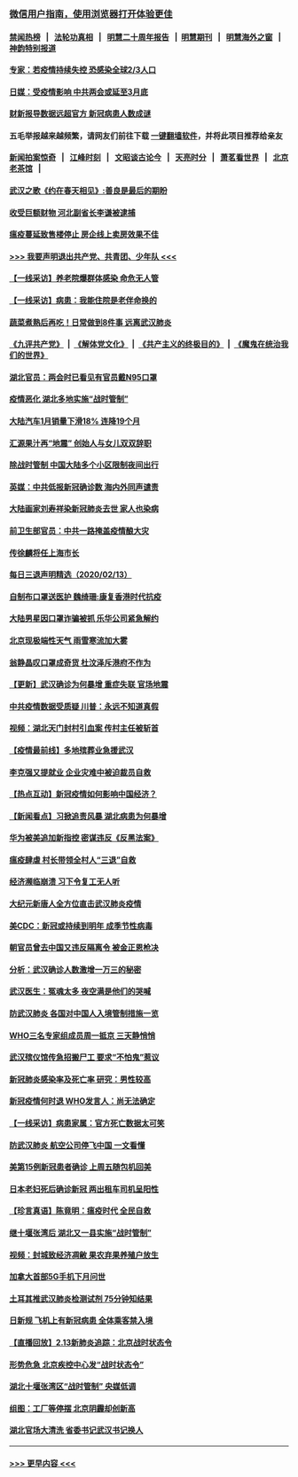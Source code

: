 ### [微信用户指南，使用浏览器打开体验更佳](https://github.com/gfw-breaker/banned-news1/blob/master/indexes/wechat-guide.md?t=0)
#### [禁闻热榜](热点新闻.md?t=0)  &nbsp;&nbsp;|&nbsp;&nbsp; [法轮功真相](https://github.com/gfw-breaker/truth/blob/master/README.md?t=0) &nbsp;&nbsp;|&nbsp;&nbsp; [明慧二十周年报告](https://github.com/gfw-breaker/mh-reports/blob/master/README.md?t=0) &nbsp;&nbsp;|&nbsp;&nbsp;[明慧期刊](https://github.com/gfw-breaker/mh-qikan) &nbsp;&nbsp;|&nbsp;&nbsp; [明慧海外之窗](https://github.com/gfw-breaker/mh-news/blob/master/README.md?t=0) &nbsp;&nbsp;|&nbsp;&nbsp; [神韵特别报道](https://github.com/gfw-breaker/mh-news/blob/master/shenyun.md?t=0)
#### [专家：若疫情持续失控 恐感染全球2/3人口](../pages/nsc413/n11868428.md?t=02141722) 
#### [日媒：受疫情影响 中共两会或延至3月底](../pages/nsc413/n11868231.md?t=02141722) 
#### [财新报导数据远超官方 新冠病患人数成谜](../pages/nsc413/n11868190.md?t=02141722) 
#### 五毛举报越来越频繁，请网友们前往下载 [一键翻墙软件](https://github.com/gfw-breaker/ssr-accounts)，并将此项目推荐给亲友
#### [新闻拍案惊奇](https://github.com/gfw-breaker/banned-news1/blob/master/pages/link4.md) &nbsp;&nbsp;|&nbsp;&nbsp; [江峰时刻](https://github.com/gfw-breaker/banned-news1/blob/master/pages/link4.md) &nbsp;&nbsp;|&nbsp;&nbsp; [文昭谈古论今](https://github.com/gfw-breaker/banned-news1/blob/master/pages/link4.md) &nbsp;&nbsp;|&nbsp;&nbsp; [天亮时分](https://github.com/gfw-breaker/banned-news1/blob/master/pages/link4.md) &nbsp;&nbsp;|&nbsp;&nbsp; [萧茗看世界](https://github.com/gfw-breaker/banned-news1/blob/master/pages/link4.md) &nbsp;&nbsp;|&nbsp;&nbsp; [北京老茶馆](https://github.com/gfw-breaker/banned-news1/blob/master/pages/link4.md) &nbsp;&nbsp;|&nbsp;&nbsp; 
#### [武汉之歌《约在春天相见》:善良是最后的期盼](../pages/nsc413/n11868413.md?t=02141722) 
#### [收受巨额财物 河北副省长李谦被逮捕](../pages/nsc413/n11868451.md?t=02141722) 
#### [瘟疫蔓延致售楼停止 房企线上卖房效果不佳](../pages/nsc413/n11868146.md?t=02141722) 
#### [>>> 我要声明退出共产党、共青团、少年队 <<<](https://github.com/begood0513/goodnews/blob/master/quit/letter.md) 
#### [【一线采访】养老院爆群体感染 命危无人管](../pages/nsc413/n11868341.md?t=02141722) 
#### [【一线采访】病患：我能住院是老伴命换的](../pages/nsc413/n11867769.md?t=02141722) 
#### [蔬菜煮熟后再吃！日常做到8件事 远离武汉肺炎](../pages/nsc413/n11867364.md?t=02141722) 
#### [《九评共产党》](https://github.com/begood0513/9ping.md/blob/master/README.md) &nbsp;|&nbsp; [《解体党文化》](../../../../jtdwh.md/blob/master/README.md)  &nbsp;|&nbsp; [《共产主义的终极目的》](../../../../gczydzjmd.md/blob/master/README.md) &nbsp;|&nbsp; [《魔鬼在统治我们的世界》](../../../../mgztzwmdsj.md/blob/master/README.md) 
#### [湖北官员：两会时已看见有官员戴N95口罩](../pages/nsc413/n11867926.md?t=02141722) 
#### [疫情恶化 湖北多地实施“战时管制”](../pages/nsc413/n11868179.md?t=02141722) 
#### [大陆汽车1月销量下滑18% 连降19个月](../pages/nsc413/n11867516.md?t=02141722) 
#### [汇源果汁再“地震” 创始人与女儿双双辞职](../pages/nsc413/n11867908.md?t=02141722) 
#### [除战时管制 中国大陆多个小区限制夜间出行](../pages/nsc413/n11867833.md?t=02141722) 
#### [英媒：中共低报新冠确诊数 海内外同声谴责](../pages/nsc413/n11867421.md?t=02141722) 
#### [大陆画家刘寿祥染新冠肺炎去世 家人也染病](../pages/nsc413/n11867813.md?t=02141722) 
#### [前卫生部官员：中共一路掩盖疫情酿大灾](../pages/nsc413/n11867590.md?t=02141722) 
#### [传徐麟将任上海市长](../pages/nsc413/n11867709.md?t=02141722) 
#### [每日三退声明精选（2020/02/13）](../pages/nsc413/n11867712.md?t=02141722) 
#### [自制布口罩送医护 魏绮珊:康复香港时代抗疫](../pages/nsc413/n11867481.md?t=02141722) 
#### [大陆男星因口罩诈骗被抓 乐华公司紧急解约](../pages/nsc413/n11867354.md?t=02141722) 
#### [北京现极端性天气 雨雪寒流加大雾](../pages/nsc413/n11867619.md?t=02141722) 
#### [翁静晶叹口罩成奇货 杜汶泽斥港府不作为](../pages/nsc413/n11867016.md?t=02141722) 
#### [【更新】武汉确诊为何暴增 重症失联 官场地震](../pages/nsc413/n11801312.md?t=02141722) 
#### [中共疫情数据受质疑 川普：永远不知道真假](../pages/nsc413/n11867195.md?t=02141722) 
#### [视频：湖北天门封村引血案 传村主任被斩首](../pages/nsc413/n11867382.md?t=02141722) 
#### [【疫情最前线】多地殡葬业急援武汉](../pages/nsc413/n11866914.md?t=02141722) 
#### [李克强又提就业 企业灾难中被迫裁员自救](../pages/nsc413/n11867323.md?t=02141722) 
#### [【热点互动】新冠疫情如何影响中国经济？](../pages/nsc413/n11867208.md?t=02141722) 
#### [【新闻看点】习掀追责风暴 湖北病患为何暴增](../pages/nsc413/n11867035.md?t=02141722) 
#### [华为被美追加新指控 密谋违反《反黑法案》](../pages/nsc413/n11867191.md?t=02141722) 
#### [瘟疫肆虐 村长带领全村人“三退”自救](../pages/nsc413/n11861714.md?t=02141722) 
#### [经济濒临崩溃 习下令复工无人听](../pages/nsc413/n11867269.md?t=02141722) 
#### [大纪元新唐人全方位直击武汉肺炎疫情](../pages/nsc413/n11859405.md?t=02141722) 
#### [美CDC：新冠或持续到明年 成季节性病毒](../pages/nsc413/n11867279.md?t=02141722) 
#### [朝官员曾去中国又违反隔离令 被金正恩枪决](../pages/nsc413/n11867087.md?t=02141722) 
#### [分析：武汉确诊人数激增一万三的秘密](../pages/nsc413/n11866187.md?t=02141722) 
#### [武汉医生：冤魂太多 夜空满是他们的哭喊](../pages/nsc413/n11867107.md?t=02141722) 
#### [防武汉肺炎 各国对中国人入境管制措施一览](../pages/nsc413/n11838726.md?t=02141722) 
#### [WHO三名专家组成员周一抵京 三天静悄悄](../pages/nsc413/n11866947.md?t=02141722) 
#### [武汉殡仪馆传急招搬尸工 要求“不怕鬼”惹议](../pages/nsc413/n11866834.md?t=02141722) 
#### [新冠肺炎感染率及死亡率 研究：男性较高](../pages/nsc413/n11866956.md?t=02141722) 
#### [新冠疫情何时退 WHO发言人：尚无法确定](../pages/nsc413/n11866864.md?t=02141722) 
#### [【一线采访】病患家属：官方死亡数据太可笑](../pages/nsc413/n11866840.md?t=02141722) 
#### [防武汉肺炎 航空公司停飞中国 一文看懂](../pages/nsc413/n11866800.md?t=02141722) 
#### [美第15例新冠患者确诊 上周五随包机回美](../pages/nsc413/n11866852.md?t=02141722) 
#### [日本老妇死后确诊新冠 两出租车司机呈阳性](../pages/nsc413/n11866755.md?t=02141722) 
#### [【珍言真语】陈竟明：瘟疫时代 全民自救](../pages/nsc413/n11866765.md?t=02141722) 
#### [继十堰张湾后 湖北又一县实施“战时管制”](../pages/nsc413/n11866748.md?t=02141722) 
#### [视频：封城致经济凋敝 果农弃果养殖户放生](../pages/nsc413/n11866120.md?t=02141722) 
#### [加拿大首部5G手机下月问世](../pages/nsc413/n11864631.md?t=02141722) 
#### [土耳其推武汉肺炎检测试剂 75分钟知结果](../pages/nsc413/n11866520.md?t=02141722) 
#### [日新规 飞机上有新冠病患 全体乘客禁入境](../pages/nsc413/n11866233.md?t=02141722) 
#### [【直播回放】2.13新肺炎追踪：北京战时状态令](../pages/nsc413/n11866261.md?t=02141722) 
#### [形势危急 北京疾控中心发“战时状态令”](../pages/nsc413/n11866362.md?t=02141722) 
#### [湖北十堰张湾区“战时管制” 央媒低调](../pages/nsc413/n11866013.md?t=02141722) 
#### [组图：工厂等停摆 北京阴霾却创新高](../pages/nsc413/n11865856.md?t=02141722) 
#### [湖北官场大清洗 省委书记武汉书记换人](../pages/nsc413/n11865112.md?t=02141722) 

----
#### [ >>> 更早内容 <<< ](../indexes/nsc413-earlier.md)
